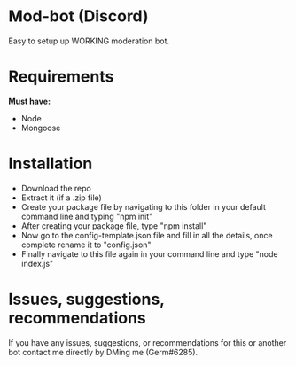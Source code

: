 # Mod-bot (Discord)
Easy to setup up WORKING moderation bot.

# Requirements

**Must have:**
- Node
- Mongoose

# Installation
- Download the repo
- Extract it (if a .zip file)
- Create your package file by navigating to this folder in your default command line and typing "npm init"
- After creating your package file, type "npm install"
- Now go to the config-template.json file and fill in all the details, once complete rename it to "config.json"
- Finally navigate to this file again in your command line and type "node index.js"

# Issues, suggestions, recommendations

If you have any issues, suggestions, or recommendations for this or another bot contact me directly by DMing me (Germ#6285).
